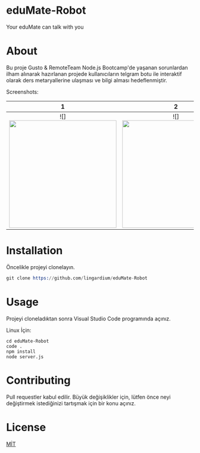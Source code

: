 # eduMate-Robot
Your eduMate can talk with you

# About

Bu proje Gusto & RemoteTeam Node.js Bootcamp'de yaşanan sorunlardan ilham alınarak hazırlanan projede kullanıcıların telgram botu ile interaktif olarak ders metaryallerine ulaşması ve bilgi alması hedeflenmiştir.

Screenshots:

1            |  2
:-------------------------:|:-------------------------:
![]<img src="https://user-images.githubusercontent.com/53529387/148137308-a270dc79-e217-4955-a25f-057081bba193.jpg" width="288"> |  ![]<img src="https://user-images.githubusercontent.com/53529387/148137320-e55f5573-532b-43c6-9322-6449e4d2ce89.jpg" width="288">



# Installation

Öncelikle projeyi clonelayın.

```s
git clone https://github.com/lingardium/eduMate-Robot
```

# Usage

Projeyi cloneladıktan sonra Visual Studio Code programında açınız.

Linux İçin:

```
cd eduMate-Robot
code .
npm install
node server.js
```

# Contributing

Pull requestler kabul edilir. Büyük değişiklikler için, lütfen önce neyi değiştirmek istediğinizi tartışmak için bir konu açınız.

# License

[MİT](https://choosealicense.com/licenses/mit/)
